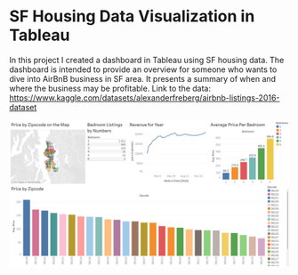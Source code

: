 # SF Housing Data Visualization in Tableau

In this project I created a dashboard in Tableau using SF housing data. The dashboard is intended to provide an overview for someone who wants to dive into AirBnB business in SF area. It presents a summary of when and where the business may be profitable. Link to the data: https://www.kaggle.com/datasets/alexanderfreberg/airbnb-listings-2016-dataset

![dashboard](/dashboard.png)
